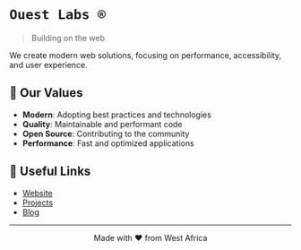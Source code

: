 # `Ouest Labs ®`

> Building on the web

We create modern web solutions, focusing on performance, accessibility, and user experience.

## 🌟 Our Values

- **Modern**: Adopting best practices and technologies
- **Quality**: Maintainable and performant code
- **Open Source**: Contributing to the community
- **Performance**: Fast and optimized applications

## 🔗 Useful Links

- [Website](https://ouestlabs.com)
- [Projects](https://ouestlabs.com/projects)
- [Blog](https://ouestlabs.com/blog)

---

<p align="center">Made with ❤️ from West Africa</p>
